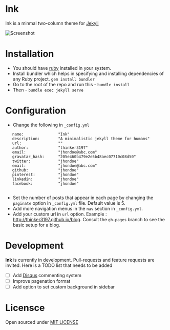 # Ink

Ink is a minmal two-column theme for [Jekyll](http://jekyllrb.com) 

![Screenshot](http://s33.postimg.org/cmdrbd10v/Slice_1.png)

# Installation 
 * You should have [ruby](https://www.ruby-lang.org/en/) installed in your system.
 * Install bundler which helps in specifying and installing dependencies of any Ruby project. ```gem install bundler```
 * Go to the root of the repo and run this - ```bundle install```
 * Then - ```bundle exec jekyll serve```

# Configuration 
 * Change the following in ```_config.yml```
 ```
    name:               "Ink"
    description:        "A minimalistic jekyll theme for humans"
    url:                ""
    author:             "thinker3197"
    email:              "jhondoe@abc.com"
    gravatar_hash:      "205e460b479e2e5b48aec07710c08d50"
    twitter:            "jhondoe"
    email:              "jhondoe@abc.com"
    github:             "jhondoe"
    pinterest:          "jhondoe"
    linkedin:           "jhondoe"
    facebook:           "jhondoe"
    
 ```
 * Set the number of posts that appear in each page by changing the ```paginate``` option in ```_config.yml``` file. Default value is 5.
 * Add more navigation menus in the ```nav``` section in ```_config.yml```. 
 * Add your custom url in ```url``` option. Example : http://thinker3197.github.io/blog. Consult the ```gh-pages``` branch to see the basic setup for a blog.
# Development

 **Ink** is currently in development. Pull-requests and feature requests are invited. Here is a TODO list that needs to be added
 
 - [ ] Add [Disqus](https://disqus.com/) commenting system
 - [ ] Improve pagenation format
 - [ ] Add option to set custom background in sidebar
 
# Licensce

Open sourced under [MIT LICENSE](https://github.com/thinker3197/ink/blob/master/LICENSE) 





